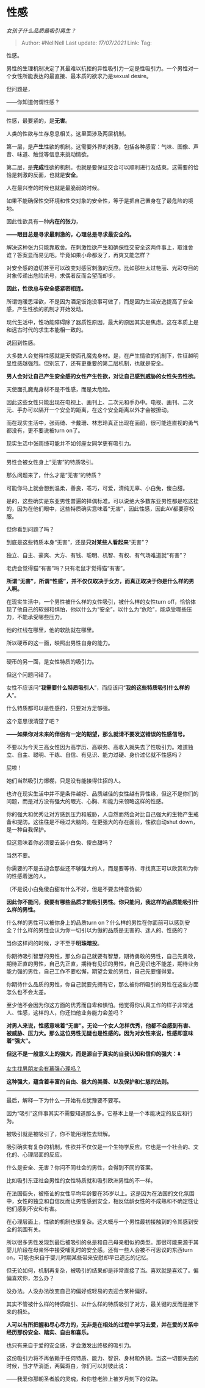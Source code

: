 # 性感
*女孩子什么品质最吸引男生？*

> Author: #NellNell
> Last update: *17/07/2021*
> Link:
> Tag:

性感。

男性的生理机制决定了其最难以抗拒的异性吸引力一定是性吸引力。一个男性对一个女性所能表达的最直接、最本质的欲求乃是sexual desire。

但问题是，

——你知道何谓性感？

---

性感，最要紧的，是**无害**。

人类的性欲与生存息息相关。这里面涉及两层机制。

第一层，是**产生**性欲的机制。这需要外界的刺激，包括各种感官：气味、图像、声音、味道、触觉等信息来挑动情欲。

第二层，是**完成**性欲的机制。也就是要保证交合可以顺利进行及结束。这需要的恰恰是刺激的反面，也就是**安全**。

人在最兴奋的时候也就是最脆弱的时候。

如果不能确保性交环境和性交对象的安全性，等于是把自己置身在了最危险的境地。

因此性欲具有一种**内在的张力**，

**——眼目总是寻求最刺激的，心理总是寻求最安全的。**

解决这种张力只能靠取舍。在刺激性欲产生和确保性交安全这两件事上，取谁舍谁？答案显而易见吧。毕竟如果小命都没了，再爽又能怎样？

对安全感的迫切甚至可以改变对感官刺激的反应。比如那些太过艳丽、光彩夺目的对象传递出危险讯号，求偶者反而会望而却步。

**因此，性欲总与安全感紧密相连。**

所谓饱暖思淫欲，不是因为酒足饭饱没事可做了，而是因为生活安逸提高了安全感，产生性欲的机制才开始发动。

现代生活中，性功能障碍除了器质性原因，最大的原因其实是焦虑。这在本质上是和远古时代的求生本能相一致的。

说回到性感。

大多数人会觉得性感就是天使面孔魔鬼身材。是，在产生情欲的机制下，性征越明显性感越强烈。但别忘了，还有更重要的第二层机制，也就是安全。

**男人会对让自己产生安全感的女性产生性欲，对让自己感到威胁的女性失去性欲。**

天使面孔魔鬼身材不是不性感，而是太危险。

因此这些女性只能出现在电视上、画刊上、二次元和手办中。电视、画刊、二次元、手办可以隔开一个安全的距离，在这个安全距离以外才会被撩动。

而在现实生活中，张雨绮、卡戴珊、林志玲真正出现在面前，很可能连直视的勇气都没有，更不要说被turn on了。

现实生活中张雨绮可能并不如邻座女同学更有吸引力。

---

男性会被女性身上“无害”的特质吸引。

那么问题来了，什么才是“无害”的特质？

可能你马上就会想到温柔，善良，乖巧，可爱，清纯无辜、小白兔，傻白甜。

是的，这些确实是东亚男性普遍的择偶标准。可以说绝大多数东亚男性都是吃这挂的，因为在他们眼中，这些特质确实意味着“无害”，因此性感，因此AV都要穿校服。

但你看到问题了吗？

到底是这些特质本身“无害”，还是**只对某些人看起来**“无害”？

独立、自主、豪爽、大方、有钱、聪明、机智、有权、有气场难道就“有害”？

老虎会觉得猫“有害”吗？只有老鼠才觉得猫“有害”。

**所谓“无害”，所谓“性感”，并不仅仅取决于女方，而真正取决于你是什么样的男人啊。**

在现实生活中，一个男性被什么样的女性吸引，被什么样的女性turn off，恰恰体现了他自己的软弱和惧怕，他以什么为“安全”，以什么为“危险”，能承受哪些压力，不能承受哪些压力。

他的红线在哪里，他的软肋就在哪里。

所以硬币的这一面，映照出男性自身的能力。

---

硬币的另一面，是女性特质的吸引力。

但这个问题问错了。

女性不应该问“**我需要什么特质吸引人**”，而应该问“**我的这些特质吸引什么样的人**”。

什么特质都可以是性感的，只要对方足够强。

这个意思很清楚了吧？

**——如果你对未来的伴侣有一定的期望，那么就请不要发送错误的性感信号。**

不要以为今天三高女性因为高学历、高职务、高收入就失去了性吸引力。难道独立、自主、聪明、干练、自信、有见识、能力过硬、身价过亿就不性感吗？

屁啦！

她们当然吸引力爆棚，只是没有能接得住招的人。

也许在现实生活中并不是条件越好、品质越佳的女性越有异性缘，但这不是你们的问题，而是对方没有强大的眼光、心胸、和能力来领略这样的性感。

你的强大和优秀让对方感到压力和威胁，人自然而然会对比自己强大的生物产生戒备和提防。这往往是不经过大脑的。在更强大的存在面前，性欲自动shut down，是一种自我保护。

但这意味着你必须要去装小白兔、傻白甜吗？

当然不要。

你需要的不是去迎合那些还不够强大的人，而是要等待、寻找真正可以欣赏和为你的性感着迷的人。

（不是说小白兔傻白甜有什么不好，但是不要去特意伪装）

**因此你不能问，我要有哪些品质才能吸引男性。你只能问，我这样的品质能吸引什么样的男性。**

什么样的男性可以被你身上的品质turn on？什么样的男性在你面前可以感到安全？什么样的男性会认为你一切引以为傲的品质是无害的、迷人的、性感的？

当你这样问的时候，才不至于**明珠暗投**。

你期待吸引智慧的男性，那么你自己就要有智慧，期待勇敢的男性，自己先勇敢，期待正直的男性，自己先正直，期待有见识的男性，自己见识也不能差，期待业务能力强的男性，自己工作不要松懈，期望会爱的男性，自己先要懂得爱。

你期待什么品质的男性，你自己就要先拥有它，那么被你所吸引的男性在这些方面怎么也不会太差。

至少他不会因为你这方面的优秀而自卑和惧怕。他觉得你认真工作的样子非常迷人、性感，这样的人，你还怕他业务能力会差吗？

**对男人来说，性感意味着“无害”。无论一个女人怎样优秀，他都不会感到有害、被威胁、压力大。那么这位男性无疑也是性感的。因为对女性来说，性感即意味着“强大”。**

**但这不是一般意义上的强大，而是源自于真实的自我认知和信仰的强大：⬇️**

[女生找男朋友会有慕强心理吗？](https://www.zhihu.com/question/336232954/answer/1661337535)

**这种强大，蕴含着丰富的自由、极大的美善、以及保护和仁慈的法则。**

---

最后，解释一下为什么一开始有点犹豫要不要写。

因为“吸引”这件事其实不需要知道那么多。它基本上是一个本能决定的反应和行为。

被吸引就是被吸引了，你不能用理性去辩解。

吸引确实有复杂的机制，性欲并不仅仅是一个生物学反应。它也是一个社会的、文化的、心理层面的反应。

什么是安全、无害？你问不同社会的男性，会得到不同的答案。

比如吸引东亚社会男性的女性特质就和吸引欧洲男性的不一样。

在法国街头，被搭讪的女性平均年龄要在35岁以上。这是因为在法国的文化氛围中，女性的独立和自信反而让男性感到安全，相反低龄女性的不成熟和不确定性让他们感到不安和有害。

在心理层面上，性欲的机制也很复杂。这大概与一个男性最初接触到的令其感到安全的氛围有关。

所以很多男性发现到最后被吸引的总是和自己母亲相似的类型。那很可能来源于其婴儿阶段在母亲怀中接受哺乳时的安全感。还有一些人会被不可思议的东西turn on，可能也来自于婴儿时期某些带来安慰却早已遗忘的记忆。

但无论如何，机制再复杂，被吸引的结果却是非常直接了当。喜欢就是喜欢了。偏偏喜欢你，怎么办？

没办法。人没办法改变自己的偏好或轻易的去迎合某种偏好。

其实不管被什么样的特质吸引、以什么样的特质吸引了对方，最关键的反而是接下来的相处。

**人可以有所把握和尽心尽力的，无非是在相处的过程中学习去爱，并在爱的关系中经历那份安全、踏实、自由和喜乐。**

也只有来自于爱的安全感，才会激发出终极的吸引力。

这份吸引力将不再依赖于任何特质、能力、智识、身材和外貌。当这一切都失去的时候，当才华消逝，两鬓斑白，你们可以对彼此说：

——我爱你那朝圣者般的灵魂，和你苍老脸上被岁月刻下的纹路。　　
